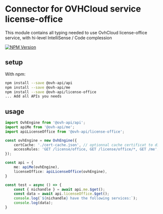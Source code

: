 # Connector for OVHCloud service license-office

This module contains all typing needed to use OvhCloud license-office service, with hi-level IntelliSense / Code complession

[![NPM Version](https://img.shields.io/npm/v/@ovh-api/license-office.svg?style=flat)](https://www.npmjs.org/package/@ovh-api/license-office)

## setup

With npm:
````bash
npm install --save @ovh-api/api
npm install --save @ovh-api/me
npm install --save @ovh-api/license-office
... Add all APIs you needs
````

## usage

````typescript
import OvhEngine from '@ovh-api/api';
import apiMe from '@ovh-api/me';
import apiLicenseOffice from '@ovh-api/license-office';

const ovhEngine = new OvhEngine({ 
    certCache: './cert-cache.json', // optionnal cache certificat to disk
    accessRules: 'GET /license/office, GET /license/office/*, GET /me', // optionnal limit the requested privileges.
});

const api = {
    me: apiMe(ovhEngine),
    licenseOffice: apiLicenseOffice(ovhEngine),
}

const test = async () => {
    const { nichandle } = await api.me.$get();
    const data = await api.licenseOffice.$get();
    console.log(`${nichandle} have the following services:`);
    console.log(data);
}

````